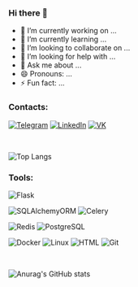 ### Hi there 👋 
- 🔭 I’m currently working on ...
- 🌱 I’m currently learning ...
- 👯 I’m looking to collaborate on ...
- 🤔 I’m looking for help with ...
- 💬 Ask me about ...
- 😄 Pronouns: ...
- ⚡ Fun fact: ...

### Contacts:
[![Telegram](https://img.shields.io/badge/Telegram-1D334A?style=for-the-badge&logo=telegram)][telegram] 
[![LinkedIn](https://img.shields.io/badge/LinkedIn-1D334A?style=for-the-badge&logo=linkedin&logoColor=yellowgreen)][linkedin]
[![VK](https://img.shields.io/badge/VK-1D334A?style=for-the-badge&logo=vk&logoColor=07f)][vk]

<br/>

![Top Langs](https://github-readme-stats.vercel.app/api/top-langs/?username=st-a-novoseltcev&hide=verilog&theme=github_dark&langs_count=4&)


### Tools:

![Flask](https://img.shields.io/badge/Flask-1D334A?style=for-the-badge&lfor-the-badgel&logo=flask&logoColor=orange)

![SQLAlchemyORM](https://img.shields.io/badge/SQLAlchemyORM-1D334A?style=for-the-badge&logo=amazondynamodb&logoColor=red)
![Celery](https://img.shields.io/badge/Celery-1D334A?style=for-the-badge&logo=celery&logoColor=green)

![Redis](https://img.shields.io/badge/redis-1D334A?style=for-the-badge&logo=redis&)
![PostgreSQL](https://img.shields.io/badge/PostgreSQL-1D334A?style=for-the-badge&logo=postgresql&)
<!-- ![MySQL](https://img.shields.io/badge/MySQL-1D334A?style=for-the-badge&logo=mysql&)
![MongoDB](https://img.shields.io/badge/MongoDB-1D334A?style=for-the-badge&logo=mongodb&) -->


![Docker](https://img.shields.io/badge/Docker-1D334A?style=for-the-badge&logo=docker&)
![Linux](https://img.shields.io/badge/Linux-1D334A?style=for-the-badge&logo=linux&)
![HTML](https://img.shields.io/badge/Html-1D334A?style=for-the-badge&logo=html5&) 
![Git](https://img.shields.io/badge/Git-1D334A?style=for-the-badge&logo=git&)

<br/>

![Anurag's GitHub stats](https://github-readme-stats.vercel.app/api?username=st-a-novoseltcev&theme=github_dark&show_icons=true&include_all_commits=true&count_private=true&hide_title=true)






[vk]: https://vk.com/st_a_novoseltcev
[telegram]: https://t.me/st_a_novoseltcev
[linkedin]: https://linkedin.com/in/st-a-novoseltcev
